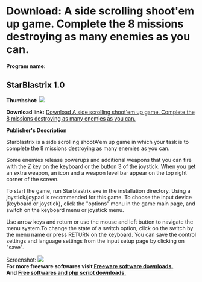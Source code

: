 # Download: A side scrolling shoot'em up game. Complete the 8 missions destroying as many enemies as you can.

**Program name:**

## StarBlastrix 1.0

  
**Thumbshot:** ![](http://www.freewarefiles.com/screenshot/starblaster6_md.jpg)   
  
**Download link:** [Download A side scrolling shoot'em up game. Complete the 8 missions destroying as many enemies as you can.](http://freesoftwares.boysofts.com/StarBlastrix_program_46058.html)  
  


**Publisher's Description**  
  


Starblastrix is a side scrolling shootA'em up game in which your task is to complete the 8 missions destroying as many enemies as you can. 

Some enemies release powerups and additional weapons that you can fire with the Z key on the keyboard or the button 3 of the joystick. When you get an extra weapon, an icon and a weapon level bar appear on the top right corner of the screen. 

To start the game, run Starblastrix.exe in the installation directory. Using a joystick/joypad is recommended for this game. To choose the input device (keyboard or joystick), click the "options" menu in the game main page, and switch on the keyboard menu or joystick menu.

Use arrow keys and return or use the mouse and left button to navigate the menu system.To change the state of a switch option, click on the switch by the menu name or press RETURN on the keyboard. You can save the control settings and language settings from the input setup page by clicking on "save". 

  
  
Screenshot: ![](http://www.freewarefiles.com/screenshot/starblaster6.jpg)   
**For more freeware softwares visit [Freeware software downloads.](http://freesoftwares.boysofts.com/)**   
**And [Free softwares and php script downloads.](http://www.boysofts.com/)**
